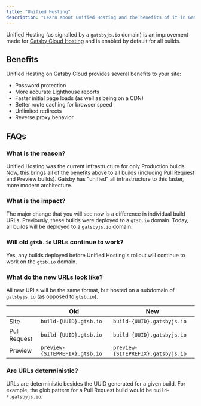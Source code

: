 ```yaml
---
title: "Unified Hosting"
description: "Learn about Unified Hosting and the benefits of it in Gatsby Cloud"
---
```


Unified Hosting (as signalled by a `gatsbyjs.io` domain) is an improvement made for [Gatsby Cloud Hosting](/docs/how-to/cloud/deploying-to-gatsby-cloud-hosting/) and is enabled by default for all builds.

## Benefits

Unified Hosting on Gatsby Cloud provides several benefits to your site:

- Password protection
- More accurate Lighthouse reports
- Faster initial page loads (as well as being on a CDN)
- Better route caching for browser speed
- Unlimited redirects
- Reverse proxy behavior

## FAQs

### What is the reason?

Unified Hosting was the current infrastructure for only Production builds. Now, this brings all of the [benefits](#benefits) above to all builds (including Pull Request and Preview builds). Gatsby has "unified" all infrastructure to this faster, more modern architecture.

### What is the impact?

The major change that you will see now is a difference in individual build URLs. Previously, these builds were deployed to a `gtsb.io` domain. Today, all builds will be deployed to a `gatsbyjs.io` domain.

### Will old `gtsb.io` URLs continue to work?

Yes, any builds deployed before Unified Hosting's rollout will continue to work on the `gtsb.io` domain.

### What do the new URLs look like?

All new URLs will be the same format, but hosted on a subdomain of `gatsbyjs.io` (as opposed to `gtsb.io`).

|              | Old                            | New                                |
| ------------ | ------------------------------ | ---------------------------------- |
| Site         | `build-{UUID}.gtsb.io`         | `build-{UUID}.gatsbyjs.io`         |
| Pull Request | `build-{UUID}.gtsb.io`         | `build-{UUID}.gatsbyjs.io`         |
| Preview      | `preview-{SITEPREFIX}.gtsb.io` | `preview-{SITEPREFIX}.gatsbyjs.io` |

### Are URLs deterministic?

URLs are deterministic besides the UUID generated for a given build. For example, the glob pattern for a Pull Request build would be `build-*.gatsbyjs.io`.
